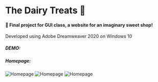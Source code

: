 # The Dairy Treats 🍨

#### 🍰 Final project for GUI class, a website for an imaginary sweet shop!
Developed using Adobe Dreamweaver 2020 on Windows 10

##### DEMO:

##### Homepage:
![Homepage](https://github.com/nhbaotran/gui-the-dairy-treats/blob/master/1.png)
![Homepage](https://github.com/nhbaotran/gui-the-dairy-treats/blob/master/2.png)
![Homepage](https://github.com/nhbaotran/gui-the-dairy-treats/blob/master/3.png)

